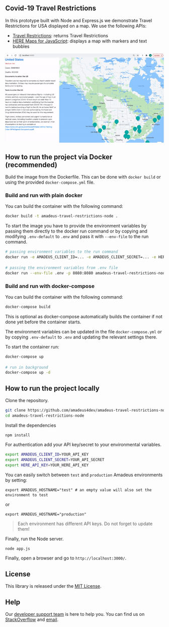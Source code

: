 ## Covid-19 Travel Restrictions 

In this prototype built with Node and Express.js we demonstrate Travel Restrictions for USA displayed on a map. We use the following APIs: 
- [Travel Restrictions](https://developers.amadeus.com/self-service/category/covid-19-and-travel-safety/api-doc/travel-restrictions): returns Travel Restrictions
- [HERE Maps for JavaScript](https://developer.here.com/): displays a map with markers and text bubbles

![title](public/demo.gif)

## How to run the project via Docker (recommended)

Build the image from the Dockerfile. This can be done with `docker build` or using the provided `docker-compose.yml` file.

### Build and run with plain docker

You can build the container with the following command:

```sh
docker build -t amadeus-travel-restrictions-node .
```

To start the image you have to provide the environment variables by passing them directly to the docker run command or by copying and modifying `.env-default` to `.env` and pass it with `--env-file` to the run command.

```sh
# passing environment variables to the run command
docker run -e AMADEUS_CLIENT_ID=... -e AMADEUS_CLIENT_SECRET=... -e HERE_API_KEY=... -p 8080:8080 amadeus-travel-restrictions-node

# passing the environment variables from .env file
docker run --env-file .env -p 8080:8080 amadeus-travel-restrictions-node
```

### Build and run with docker-compose

You can build the container with the following command:

```sh
docker-compose build
```

This is optional as docker-compose automatically builds the container if not done yet before the container starts.

The environment variables can be updated in the file `docker-compose.yml` or by copying `.env-default` to `.env` and updating the relevant settings there.

To start the container run:
```sh
docker-compose up

# run in background
docker-compose up -d
```


## How to run the project locally

Clone the repository.

```sh
git clone https://github.com/amadeus4dev/amadeus-travel-restrictions-node.git
cd amadeus-travel-restrictions-node
```

Install the dependencies

```
npm install
```

For authentication add your API key/secret to your environmental variables.

```sh
export AMADEUS_CLIENT_ID=YOUR_API_KEY
export AMADEUS_CLIENT_SECRET=YOUR_API_SECRET
export HERE_API_KEY=YOUR_HERE_API_KEY
```

You can easily switch between `test` and `production` Amadeus environments by setting:

```
export AMADEUS_HOSTNAME="test" # an empty value will also set the environment to test
```

or

```
export AMADEUS_HOSTNAME="production"
```

> Each environment has different API keys. Do not forget to update them!

Finally, run the Node server.

```sh
node app.js
```

Finally, open a browser and go to `http://localhost:3000/`.

## License

This library is released under the [MIT License](LICENSE).

## Help

Our [developer support team](https://developers.amadeus.com/support) is here
to help you. You can find us on
[StackOverflow](https://stackoverflow.com/questions/tagged/amadeus) and
[email](mailto:developers@amadeus.com).
